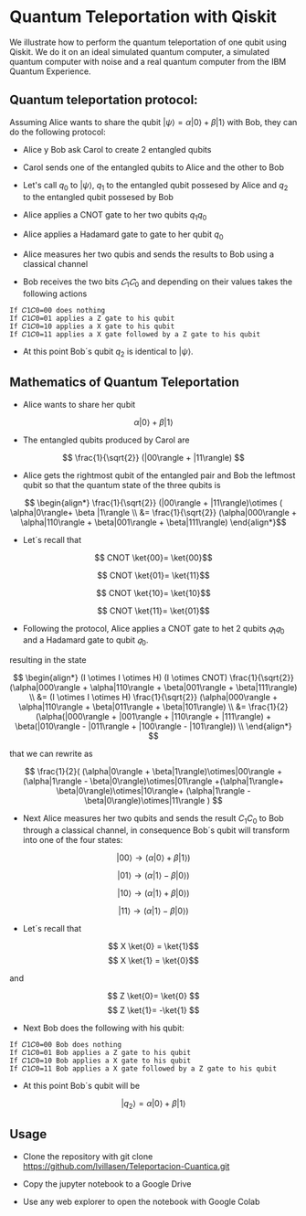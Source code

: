 # Quantum Teleportation with Qiskit 
We illustrate how to perform the quantum teleportation of one qubit using Qiskit. We do it on an ideal simulated quantum computer, a simulated quantum computer with noise and a real quantum computer from the IBM Quantum Experience.


## Quantum teleportation protocol:

Assuming Alice wants to share the qubit
$|\psi\rangle=\alpha|0\rangle + \beta|1\rangle$ with Bob, they can do the following protocol:

- Alice y Bob ask Carol to create 2 entangled qubits 

- Carol sends one of the entangled qubits to Alice and the other to Bob

- Let's call $q_0$ to $|\psi\rangle$, $q_1$ to the entangled qubit possesed by Alice and $q_2$ to the entangled qubit possesed by Bob

- Alice applies a CNOT gate to her two qubits $q_1q_0$

- Alice applies a Hadamard gate to gate to her qubit $q_0$

- Alice measures her two qubis and sends the results to Bob using a classical channel


- Bob receives the two bits $𝐶_1𝐶_0$ and depending on their values takes the following actions
```
If 𝐶1𝐶0=00 does nothing
If 𝐶1𝐶0=01 applies a Z gate to his qubit 
If 𝐶1𝐶0=10 applies a X gate to his qubit 
If 𝐶1𝐶0=11 applies a X gate followed by a Z gate to his qubit 
```

- At this point Bob´s qubit $q_2$ is identical to $|\psi\rangle$. 

##  Mathematics of Quantum Teleportation


- Alice wants to share her qubit 

$$ \alpha|0\rangle + \beta|1\rangle $$

- The entangled qubits produced by Carol are 

$$  \frac{1}{\sqrt{2}} (|00\rangle + |11\rangle) $$

- Alice gets the rightmost qubit of the entangled pair and Bob the leftmost qubit  so that the quantum state of the three qubits is

$$ \begin{align*}
\frac{1}{\sqrt{2}} (|00\rangle + |11\rangle)\otimes ( \alpha|0\rangle+ \beta |1\rangle \\
&= \frac{1}{\sqrt{2}} (\alpha|000\rangle + \alpha|110\rangle + \beta|001\rangle + \beta|111\rangle) 
\end{align*}$$

- Let´s recall that 

$$ CNOT \ket{00}= \ket{00}$$

$$ CNOT \ket{01}= \ket{11}$$

$$ CNOT \ket{10}= \ket{10}$$

$$ CNOT \ket{11}= \ket{01}$$


- Following the protocol, Alice applies a CNOT gate to het 2 qubits  $𝑞_1𝑞_0$ and a Hadamard gate to qubit  $𝑞_0$. 

resulting in the state

$$ 
\begin{align*} (I \otimes I \otimes H) (I \otimes CNOT) \frac{1}{\sqrt{2}} (\alpha|000\rangle + \alpha|110\rangle + \beta|001\rangle + \beta|111\rangle) \\
&= (I \otimes I \otimes H) \frac{1}{\sqrt{2}} (\alpha|000\rangle + \alpha|110\rangle + \beta|011\rangle + \beta|101\rangle) \\
&= \frac{1}{2}  (\alpha(|000\rangle + |001\rangle + |110\rangle + |111\rangle) + \beta(|010\rangle - |011\rangle + |100\rangle - |101\rangle)) \\
\end{align*}
$$

that we can rewrite as

$$
\frac{1}{2}( (\alpha|0\rangle + \beta|1\rangle)\otimes|00\rangle +(\alpha|1\rangle - \beta|0\rangle)\otimes|01\rangle +(\alpha|1\rangle+ \beta|0\rangle)\otimes|10\rangle+ (\alpha|1\rangle - \beta|0\rangle)\otimes|11\rangle  )
$$

- Next Alice measures her two qubits and sends the result $C_1C_0$ to Bob through a classical channel,
in consequence Bob´s qubit will transform into one of the four states:

$$|00\rangle \rightarrow (\alpha|0\rangle + \beta|1\rangle)$$

$$|01\rangle \rightarrow (\alpha|1\rangle - \beta|0\rangle)$$

$$|10\rangle \rightarrow (\alpha|1\rangle + \beta|0\rangle)$$

$$|11\rangle \rightarrow (\alpha|1\rangle - \beta|0\rangle)$$

- Let´s recall that

$$ X \ket{0} = \ket{1}$$
$$ X \ket{1} = \ket{0}$$

and


$$ Z \ket{0}= \ket{0} $$
$$ Z \ket{1}= -\ket{1} $$


- Next Bob does the following with his qubit:

```
If 𝐶1𝐶0=00 Bob does nothing
If 𝐶1𝐶0=01 Bob applies a Z gate to his qubit 
If 𝐶1𝐶0=10 Bob applies a X gate to his qubit 
If 𝐶1𝐶0=11 Bob applies a X gate followed by a Z gate to his qubit 
```

- At this point Bob´s qubit will be

$$|q_2\rangle= \alpha|0\rangle + \beta|1\rangle$$


## Usage

- Clone the repository with git clone https://github.com/lvillasen/Teleportacion-Cuantica.git
 
- Copy the jupyter notebook to a Google Drive
 
- Use any web explorer to open the notebook with Google Colab
